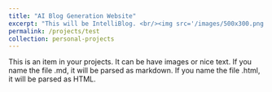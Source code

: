 ```yaml
---
title: "AI Blog Generation Website"
excerpt: "This will be IntelliBlog. <br/><img src='/images/500x300.png'>"
permalink: /projects/test
collection: personal-projects
---
```


This is an item in your projects. It can be have images or nice text. If you name the file .md, it will be parsed as markdown. If you name the file .html, it will be parsed as HTML. 
